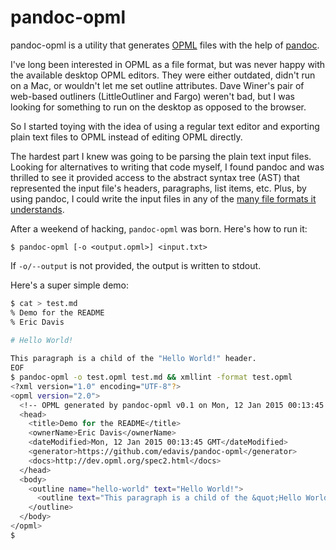 pandoc-opml
===========

pandoc-opml is a utility that generates [OPML][] files with the help
of [pandoc][].

I've long been interested in OPML as a file format, but was never
happy with the available desktop OPML editors. They were either
outdated, didn't run on a Mac, or wouldn't let me set outline
attributes. Dave Winer's pair of web-based outliners (LittleOutliner
and Fargo) weren't bad, but I was looking for something to run on the
desktop as opposed to the browser.

So I started toying with the idea of using a regular text editor and
exporting plain text files to OPML instead of editing OPML
directly.

The hardest part I knew was going to be parsing the plain text input
files. Looking for alternatives to writing that code myself, I found
pandoc and was thrilled to see it provided access to the abstract
syntax tree (AST) that represented the input file's headers,
paragraphs, list items, etc. Plus, by using pandoc, I could write the
input files in any of the [many file formats it understands][inputs].

After a weekend of hacking, `pandoc-opml` was born. Here's how to
run it:

    $ pandoc-opml [-o <output.opml>] <input.txt>

If `-o/--output` is not provided, the output is written to stdout.

Here's a super simple demo:

```bash
$ cat > test.md
% Demo for the README
% Eric Davis
  
# Hello World!

This paragraph is a child of the "Hello World!" header.
EOF
$ pandoc-opml -o test.opml test.md && xmllint -format test.opml
<?xml version="1.0" encoding="UTF-8"?>
<opml version="2.0">
  <!-- OPML generated by pandoc-opml v0.1 on Mon, 12 Jan 2015 00:13:45 GMT -->
  <head>
    <title>Demo for the README</title>
    <ownerName>Eric Davis</ownerName>
    <dateModified>Mon, 12 Jan 2015 00:13:45 GMT</dateModified>
    <generator>https://github.com/edavis/pandoc-opml</generator>
    <docs>http://dev.opml.org/spec2.html</docs>
  </head>
  <body>
    <outline name="hello-world" text="Hello World!">
      <outline text="This paragraph is a child of the &quot;Hello World!&quot; header."/>
    </outline>
  </body>
</opml>
$
```

[OPML]: http://dev.opml.org/spec2.html
[pandoc]: http://johnmacfarlane.net/pandoc/
[inputs]: http://johnmacfarlane.net/pandoc/README.html#description
